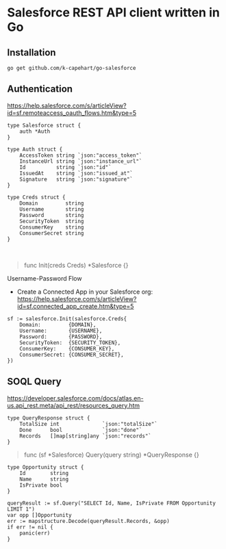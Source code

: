 # Salesforce REST API client written in Go

## Installation
`go get github.com/k-capehart/go-salesforce`

## Authentication

https://help.salesforce.com/s/articleView?id=sf.remoteaccess_oauth_flows.htm&type=5

```
type Salesforce struct {
    auth *Auth
}

type Auth struct {
    AccessToken string `json:"access_token"`
    InstanceUrl string `json:"instance_url"`
    Id          string `json:"id"`
    IssuedAt    string `json:"issued_at"`
    Signature   string `json:"signature"`
}

type Creds struct {
    Domain         string
    Username       string
    Password       string
    SecurityToken  string
    ConsumerKey    string
    ConsumerSecret string
}
```

<br>

> func Init(creds Creds) *Salesforce {}

Username-Password Flow
- Create a Connected App in your Salesforce org: https://help.salesforce.com/s/articleView?id=sf.connected_app_create.htm&type=5

```
sf := salesforce.Init(salesforce.Creds{
    Domain:         {DOMAIN},
    Username:       {USERNAME},
    Password:       {PASSWORD},
    SecurityToken:  {SECURITY_TOKEN},
    ConsumerKey:    {CONSUMER_KEY},
    ConsumerSecret: {CONSUMER_SECRET},
})
```

## SOQL Query

https://developer.salesforce.com/docs/atlas.en-us.api_rest.meta/api_rest/resources_query.htm

```
type QueryResponse struct {
	TotalSize int              `json:"totalSize"`
	Done      bool             `json:"done"`
	Records   []map[string]any `json:"records"`
}
```

> func (sf *Salesforce) Query(query string) *QueryResponse {}

```
type Opportunity struct {
	Id        string
	Name      string
	IsPrivate bool
}
```

```
queryResult := sf.Query("SELECT Id, Name, IsPrivate FROM Opportunity LIMIT 1")
var opp []Opportunity
err := mapstructure.Decode(queryResult.Records, &opp)
if err != nil {
    panic(err)
}
```